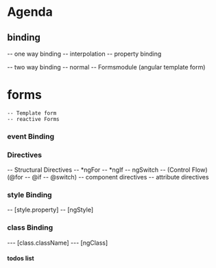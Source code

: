 # Agenda

## binding

-- one way binding
-- interpolation
-- property binding

-- two way binding
-- normal
-- Formsmodule (angular template form)

# forms

    -- Template form
    -- reactive Forms

### event Binding

### Directives

-- Structural Directives
-- *ngFor -- *ngIf -- ngSwitch
-- (Control Flow) (@for -- @if -- @switch)
-- component directives
-- attribute directives

### style Binding

-- [style.property]
-- [ngStyle]

### class Binding

--- [class.className]
--- [ngClass]

#### todos list

###
